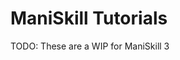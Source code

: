 # ManiSkill Tutorials


TODO: These are a WIP for ManiSkill 3
<!-- This folder contains some simple tutorials (notebooks and single-file implementations) for how to use and customize ManiSkill2, leverage fast vectorized environments, as well as train agents with Reinforcement Learning and Imitation Learning. These notebooks all designed to run both on Google Colab as well as locally. We have made the Colab examples fast enough to run under ~30 minutes even with visual observations and Colab resources. We recommend running the notebooks/tutorials locally if you have a more powerful GPU and CPU as Colab can be quite slow (they provide a low-end GPU and only 2 CPU cores).

The learning tutorials use PyTorch and Stable Baselines 3 but ManiSkill2 can easily work with other frameworks as well. 

Getting Started: https://colab.research.google.com/github/haosulab/ManiSkill2/blob/main/examples/tutorials/1_quickstart.ipynb

Reinforcement Learning:
 - Notebook https://colab.research.google.com/github/haosulab/ManiSkill2/blob/main/examples/tutorials/2_reinforcement_learning.ipynb
 - Single-file implementations: https://github.com/haosulab/ManiSkill2/tree/main/examples/tutorials/reinforcement-learning

Imitation Learning: 
 - Notebook https://colab.research.google.com/github/haosulab/ManiSkill2/blob/main/examples/tutorials/3_imitation_learning.ipynb
 - Single-file implementations: https://github.com/haosulab/ManiSkill2/tree/main/examples/tutorials/imitation-learning

Environment Customization: https://colab.research.google.com/github/haosulab/ManiSkill2/blob/main/examples/tutorials/customize_environments.ipynb

Advanced Rendering: https://colab.research.google.com/github/haosulab/ManiSkill2/blob/main/examples/tutorials/advanced_rendering.ipynb -->

